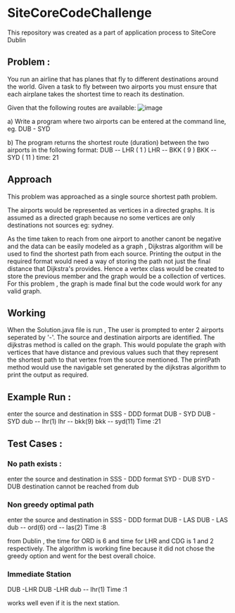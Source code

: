 # SiteCoreCodeChallenge
This repository was created as a part of application process to SiteCore Dublin

## Problem :

You run an airline that has planes that fly to different destinations around the world. Given a
task to fly between two airports you must ensure that each airplane takes the shortest time
to reach its destination.


Given that the following routes are available:
![image](https://user-images.githubusercontent.com/25200547/126197479-22831bf7-301f-4d9b-9092-92ed45caee6e.png)

a) Write a program where two airports can be entered at the command line, eg. DUB -
SYD


b) The program returns the shortest route (duration) between the two airports in the
following format:
DUB -- LHR ( 1 )
LHR -- BKK ( 9 )
BKK -- SYD ( 11 )
time: 21

## Approach

This problem was approached as a single source shortest path problem. 

The airports would be represented as vertices in a directed graphs. It is assumed as a directed graph because no some vertices are only destinations not sources eg: sydney.

As the time taken to reach from one airport to another canont be negative and the data can be easily modeled as a graph , Dijkstras algorithm will be used to find the shortest path from each source. Printing the output in the required format would need a way of storing the path not just the final distance that Dijkstra's provides. Hence a vertex class would be created to store the previous member and the graph would be a collection of vertices. For this problem , the graph is made final but the code would work for any valid graph.

## Working
When the Solution.java file is run , The user is prompted to enter 2 airports seperated by '-'. The source and destination airports are identified. The dijkstras method is called on the graph. This would populate the graph with vertices that have distance and previous values such that they represent the shortest path to that vertex from the source mentioned. The printPath method would use the navigable set generated by the dijkstras algorithm to print the output as required. 


## Example Run : 

enter the source and destination in SSS - DDD format
DUB - SYD
DUB - SYD
dub -- lhr(1)
lhr -- bkk(9)
bkk -- syd(11)
Time :21

## Test Cases :

### No path exists :
enter the source and destination in SSS - DDD format
SYD - DUB
SYD - DUB
destination cannot be reached from dub

### Non greedy optimal path
enter the source and destination in SSS - DDD format
DUB - LAS
DUB - LAS
dub -- ord(6)
ord -- las(2)
Time :8

from Dublin , the time for ORD is 6 and time for LHR and CDG is 1 and 2 respectively. The algorithm is working fine because it did not chose the greedy option and went for the best overall choice.

### Immediate Station

DUB -LHR
DUB -LHR
dub -- lhr(1)
Time :1

works well even if it is the next station.
